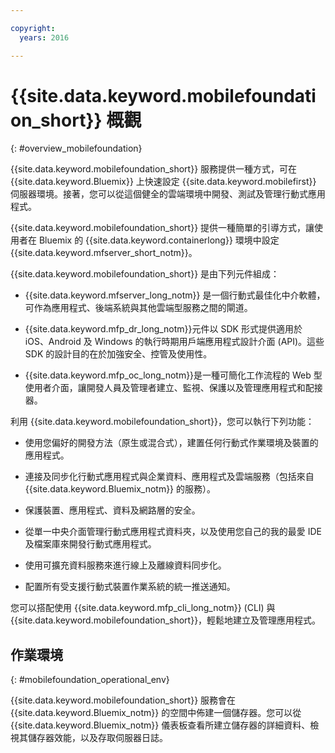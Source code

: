 ```yaml
---

copyright:
  years: 2016

---
```


#	{{site.data.keyword.mobilefoundation_short}} 概觀
{: #overview_mobilefoundation}

{{site.data.keyword.mobilefoundation_short}} 服務提供一種方式，可在 {{site.data.keyword.Bluemix}} 上快速設定 {{site.data.keyword.mobilefirst}} 伺服器環境。接著，您可以從這個健全的雲端環境中開發、測試及管理行動式應用程式。

{{site.data.keyword.mobilefoundation_short}} 提供一種簡單的引導方式，讓使用者在 Bluemix 的 {{site.data.keyword.containerlong}} 環境中設定 {{site.data.keyword.mfserver_short_notm}}。

{{site.data.keyword.mobilefoundation_short}} 是由下列元件組成：

*	{{site.data.keyword.mfserver_long_notm}} 是一個行動式最佳化中介軟體，可作為應用程式、後端系統與其他雲端型服務之間的閘道。

*	{{site.data.keyword.mfp_dr_long_notm}}元件以 SDK 形式提供適用於 iOS、Android 及 Windows 的執行時期用戶端應用程式設計介面 (API)。這些 SDK 的設計目的在於加強安全、控管及使用性。

*	{{site.data.keyword.mfp_oc_long_notm}}是一種可簡化工作流程的 Web 型使用者介面，讓開發人員及管理者建立、監視、保護以及管理應用程式和配接器。

利用 {{site.data.keyword.mobilefoundation_short}}，您可以執行下列功能：

*	使用您偏好的開發方法（原生或混合式），建置任何行動式作業環境及裝置的應用程式。

*	連接及同步化行動式應用程式與企業資料、應用程式及雲端服務（包括來自 {{site.data.keyword.Bluemix_notm}} 的服務）。

*	保護裝置、應用程式、資料及網路層的安全。

*	從單一中央介面管理行動式應用程式資料夾，以及使用您自己的我的最愛 IDE 及檔案庫來開發行動式應用程式。

*	使用可擴充資料服務來進行線上及離線資料同步化。

*	配置所有受支援行動式裝置作業系統的統一推送通知。

您可以搭配使用 {{site.data.keyword.mfp_cli_long_notm}} (CLI) 與 {{site.data.keyword.mobilefoundation_short}}，輕鬆地建立及管理應用程式。

##	作業環境
{: #mobilefoundation_operational_env}

{{site.data.keyword.mobilefoundation_short}} 服務會在 {{site.data.keyword.Bluemix_notm}} 的空間中佈建一個儲存器。您可以從 {{site.data.keyword.Bluemix_notm}} 儀表板查看所建立儲存器的詳細資料、檢視其儲存器效能，以及存取伺服器日誌。
